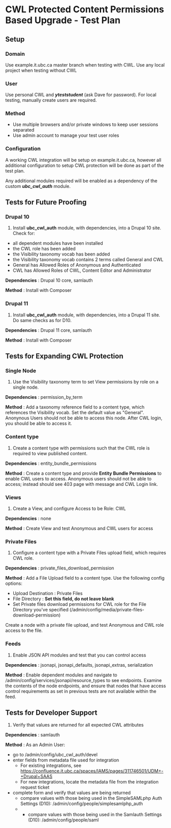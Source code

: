 # CWL Protected Content Permissions Based Upgrade - Test Plan

## Setup

### Domain
Use example.it.ubc.ca master branch when testing with CWL. Use any local project when testing without CWL
### User
Use personal CWL and _**yteststudent**_ (ask Dave for password). For local testing, manually create users are required.
### Method
* Use multiple browsers and/or private windows to keep user sessions separated
* Use admin account to manage your test user roles
### Configuration
A working CWL integration will be setup on example.it.ubc.ca, however all additional configuration to setup CWL protection will be done as part of the test plan.

Any additional modules required will be enabled as a dependency of the custom _**ubc_cwl_auth**_ module.

## Tests for Future Proofing

### Drupal 10

1. Install **ubc_cwl_auth** module, with dependencies, into a Drupal 10 site. Check for:
- all dependent modules have been installed
- the CWL role has been added
- the Visibility taxonomy vocab has been added
- the Visibility taxonomy vocab contains 2 terms called General and CWL
- General has Allowed Roles of Anonymous and Authenticated
- CWL has Allowed Roles of CWL, Content Editor and Administrator

**Dependencies** : Drupal 10 core, samlauth

**Method** : Install with Composer

### Drupal 11

1. Install **ubc_cwl_auth** module, with dependencies, into a Drupal 11 site. Do same checks as for D10.

**Dependencies** : Drupal 11 core, samlauth

**Method** : Install with Composer

## Tests for Expanding CWL Protection
### Single Node

1. Use the Visibility taxonomy term to set View permissions by role on a single node.

**Dependencies** : permission_by_term

**Method** : Add a taxonomy reference field to a content type, which references the Visibility vocab. Set the default value as "General". Anonynous Users should not be able to access this node. After CWL login, you should be able to access it.

### Content type

1. Create a content type with permissions such that the CWL role is required to view published content.

**Dependencies** : entity_bundle_permissions

**Method** : Create a content type and provide **Entity Bundle Permissions** to enable CWL users to access. Anonymous users should not be able to access; instead should see 403 page with message and CWL Login link.


### Views

1. Create a View, and configure Access to be Role: CWL

**Dependencies** : none

**Method** : Create View and test Anonymous and CWL users for access


### Private Files

1. Configure a content type with a Private Files upload field, which requires CWL role.

**Dependencies** : private_files_download_permission

**Method** : Add a File Upload field to a content type. Use the following config options:
* Upload Destination : Private Files
* File Directory : **Set this field, do not leave blank**
* Set Private files download permissions for CWL role for the File Directory you've specified (/admin/config/media/private-files-download-permission)

Create a node with a private file upload, and test Anonymous and CWL role access to the file.

### Feeds

1. Enable JSON API modules and test that you can control access

**Dependencies** : jsonapi, jsonapi_defaults, jsonapi_extras, serialization

**Method** : Enable dependent modules and navigate to /admin/config/services/jsonapi/resource_types to see endpoints. Examine the contents of the node endpoints, and ensure that nodes that have access control requirements as set in previous tests are not available within the feed.

## Tests for Developer Support

1. Verify that values are returned for all expected CWL attributes

**Dependencies** : samlauth

**Method** : As an Admin User:
* go to /admin/config/ubc_cwl_auth/devel
* enter fields from metadata file used for integration
    * For existing integrations, see https://confluence.it.ubc.ca/spaces/IAMS/pages/311746501/UDM+-+Drupal+SAAS
    * For new integrations, locate the metadata file from the integration request ticket
* complete form and verify that values are being returned
    * compare values with those being used in the SimpleSAMLphp Auth Settings (D10): /admin/config/people/simplesamlphp_auth
    * * compare values with those being used in the Samlauth Settings (D10): /admin/config/people/saml

